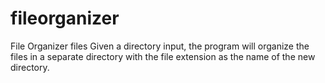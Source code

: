 # fileorganizer
File Organizer files
Given a directory input, the program will organize the files in a separate directory with the file extension as the name of the new directory.
